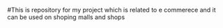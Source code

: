 #This is repository for my project which is related to e commerece and it can be used on shoping malls and shops
